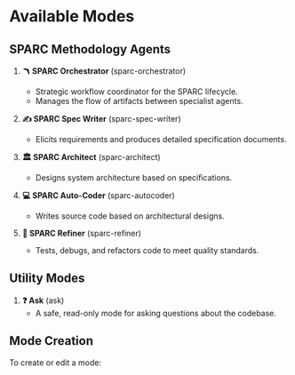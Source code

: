 # Available Modes

## SPARC Methodology Agents
1. **🪃 SPARC Orchestrator** (sparc-orchestrator)
   - Strategic workflow coordinator for the SPARC lifecycle.
   - Manages the flow of artifacts between specialist agents.

2. **✍️ SPARC Spec Writer** (sparc-spec-writer)
   - Elicits requirements and produces detailed specification documents.

3. **🏛️ SPARC Architect** (sparc-architect)
   - Designs system architecture based on specifications.

4. **💻 SPARC Auto-Coder** (sparc-autocoder)
   - Writes source code based on architectural designs.

5. **🔬 SPARC Refiner** (sparc-refiner)
   - Tests, debugs, and refactors code to meet quality standards.


## Utility Modes
1. **❓ Ask** (ask)
   - A safe, read-only mode for asking questions about the codebase.

## Mode Creation
To create or edit a mode: